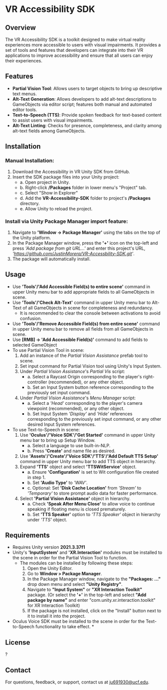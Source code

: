 # VR Accessibility SDK
## Overview
The VR Accessibility SDK is a toolkit designed to make virtual reality experiences more accessible to users with visual impairments. It provides a set of tools and features that developers can integrate into their VR applications to improve accessibility and ensure that all users can enjoy their experiences.

## Features
* **Partial Vision Tool**: Allows users to target objects to bring up descriptive text menus.
* **Alt-Text Generation**: Allows developers to add alt-text descriptions to GameObjects via editor script; features both manual and automated editor tools.
* **Text-to-Speech (TTS)**: Provide spoken feedback for text-based content to assist users with visual impairments.
* **Alt-Text Linting**: Checks for presence, completeness, and clarity among alt-text fields among GameObjects.

## Installation
### Manual Installation:
1. Download the Accessibility in VR Unity SDK from GitHub.
2. Insert the SDK package files into your Unity project:
    - a. Open project in Unity.
    - b. Right-click **/Packages** folder in lower menu's "Project" tab.
    - c. Select "Show in Explorer"
    - d. Add the **VR-Accessibility-SDK** folder to project's **/Packages** directory.
    - e. Allow Unity to reload the project.
    
### Install via Unity Package Manager import feature:
1. Navigate to **'Window -> Package Manager'** using the tabs on the top of the Unity platform.
2. In the Package Manager window, press the **'+'** icon on the top-left and press *'Add package from git URL...'* and enter this project's URL, *'https://github.com/JustinMorera/VR-Accessbility-SDK.git'*.
3. The package will automatically install.
    
## Usage
* Use **'Tools'/'Add Accessible Field(s) to entire scene'** command in upper Unity menu bar to add appropriate fields to all GameObjects in scene.
* Use **'Tools'/'Check Alt-Text'** command in upper Unity menu bar to Alt-Text of all GameObjects in scene for completeness and redundancy.
    * It is recommended to clear the console between activations to avoid confusion.
* Use **'Tools'/'Remove Accessible Field(s) from entire scene'** command in upper Unity menu bar to remove all fields from all GameObjects in scene.
* Use **[RMB] -> 'Add Accessible Field(s)'** command to add fields to selected GameObject
* To use Partial Vision Tool in scene:
    1. Add an instance of the *Partial Vision Assistance* prefab tool to scene.
    2. Set input command for Partial Vision tool using Unity's Input System.
    3. Under *Partial Vision Assistance*'s *Partial Vis* script:
        - a. Select a Raycast Origin corresponding to the player's right-controller (recommended), or any other object.
        - b. Set an Input System button reference corresponding to the previously set input command.
    4. Under *Partial Vision Assistance*'s *Menu Manager* script:
        - a. Select a *'Head'* corresponding to the player's camera viewpoint (recommended), or any other object.
        - b. Set Input System *'Display'* and *'Hide'* references corresponding to the previously set input command, or any other desired Input System references.
* To use Text-to-Speech in scene:
    1. Use **'Oculus'/'Voice SDK'/'Get Started'** command in upper Unity menu bar to bring up Setup Window.
        - a. Select a language to use built-in-NLP.
        - b. Press **'Create'** and name file as desired.
    2. Use **'Assets'/'Create'/'Voice SDK'/'TTS'/'Add Default TTS Setup'** command in upper Unity menu bar to add TTS object in hierarchy.
    3. Expand **'TTS'** object and select **'TTSWitService'** object.
        - a. Ensure **'Configuration'** is set to Wit configuration file created in step 1.
        - b. Set **'Audio Type'** to *'WAV'*.
        - c. Optional: Set **'Disk Cache Location'** from *'Stream'* to *'Temporary'* to store prompt audio data for faster performance.
    4. Select **'Partial Vision Assistance'** object in hierarchy.
        - a. Check **'Speak After Menu Close'** to allow voice to continue speaking if floating menu is closed prematurely.
        - b. Set **'TTS Speaker'** option to *'TTS Speaker'* object in hierarchy under *'TTS'* object.

## Requirements
* Requires Unity version **2021.3.37f1**
* Unity's **'InputSystem'** and **'XR.Interaction'** modules must be installed to the scene in order for the Partial Vision Tool to function.
    * The modules can be installed by following these steps:
        1. Open the Unity Editor.
        2. Go to **Window > Package Manager**.
        3. In the Package Manager window, navigate to the **"Packages: ..."** drop down menu and select **"Unity Registry"**.
        4. Navigate to **"Input System"** or **"XR Interaction Toolkit"** package. (Or select the **'+'** in the top-left and select **"Add package by name"** and enter "com.unity.xr.interaction.toolkit" for XR Interaction Toolkit)
        5. If the package is not installed, click on the "Install" button next to it to install it into the project.
* Oculus Voice SDK must be installed to the scene in order for the Text-to-Speech functionality to take effect.
    * 

## License
?

## Contact
For questions, feedback, or support, contact us at [ju691930@ucf.edu](ju691930@ucf.edu).